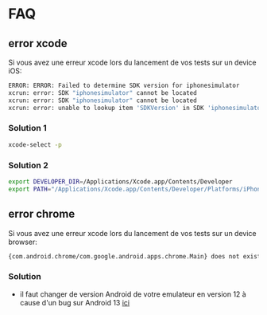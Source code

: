 # FAQ

## error xcode
 Si vous avez une erreur xcode lors du lancement de vos tests sur un device iOS:
```bash
ERROR: ERROR: Failed to determine SDK version for iphonesimulator
xcrun: error: SDK "iphonesimulator" cannot be located
xcrun: error: SDK "iphonesimulator" cannot be located
xcrun: error: unable to lookup item 'SDKVersion' in SDK 'iphonesimulator'
```

### Solution 1
```bash
xcode-select -p
```

### Solution 2
```bash
export DEVELOPER_DIR=/Applications/Xcode.app/Contents/Developer
export PATH="/Applications/Xcode.app/Contents/Developer/Platforms/iPhoneSimulator.platform/Developer/usr/bin:/Applications/Xcode.app/Contents/Developer/usr/bin:$PATH"
```

## error chrome
 Si vous avez une erreur xcode lors du lancement de vos tests sur un device browser:
```bash
{com.android.chrome/com.google.android.apps.chrome.Main} does not exist.
```
### Solution
- il faut changer de version Android de votre emulateur en version 12 à cause d'un bug sur Android 13 [ici](https://github.com/appium/appium/issues/17492)
